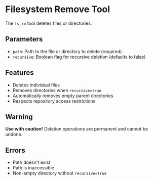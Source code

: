 # Filesystem Remove Tool

The `fs_rm` tool deletes files or directories.

## Parameters

- `path`: Path to the file or directory to delete (required)
- `recursive`: Boolean flag for recursive deletion (defaults to false)

## Features

- Deletes individual files
- Removes directories when `recursive=true`
- Automatically removes empty parent directories
- Respects repository access restrictions

## Warning

**Use with caution!** Deletion operations are permanent and cannot be undone.

## Errors

- Path doesn't exist
- Path is inaccessible
- Non-empty directory without `recursive=true` 